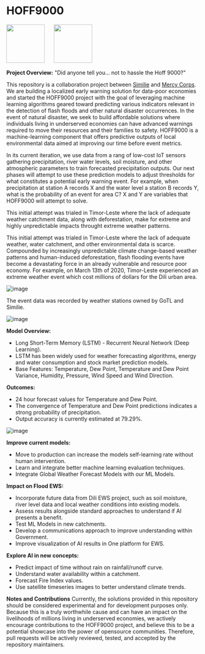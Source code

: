 # HOFF9000

[<img src="https://user-images.githubusercontent.com/29231033/113271826-e3c70780-9315-11eb-8243-8f7f5b35dbed.png" width="100px" />](https://user-images.githubusercontent.com/29231033/113271826-e3c70780-9315-11eb-8243-8f7f5b35dbed.png)
&nbsp;&nbsp;&nbsp;&nbsp;
[<img src="https://user-images.githubusercontent.com/5084787/113365120-3c3aeb00-9390-11eb-8d9f-27cc1fd31122.png" height="100px" />](https://user-images.githubusercontent.com/5084787/113365120-3c3aeb00-9390-11eb-8d9f-27cc1fd31122.png)


**Project Overview:**
"Did anyone tell you... not to hassle the Hoff 9000?"

This repository is a collaboration project between [Similie](https://similie.org) and [Mercy Corps](https://www.mercycorps.org/). We are building a localized early warning solution for data-poor economies and started the HOFF9000 project with the goal of leveraging machine learning algorithms geared toward predicting various indicators relevant in the detection of flash floods and other natural disaster occurrences. In the event of natural disaster, we seek to build affordable solutions where individuals living in underserved economies can have advanced warnings required to move their resources and their families to safety. HOFF9000 is a machine-learning component that offers predictive outputs of local environmental data aimed at improving our time before event metrics.  

In its current iteration, we use data from a rang of low-cost IoT sensors gathering precipitation, river water levels, soil moisture, and other atmospheric parameters to train forecasted precipitation outputs. Our next phases will attempt to use these prediction models to adjust thresholds for what constitutes a potential early warning event. For example, when precipitation at station A records X and the water level a station B records Y, what is the probability of an event for area C? X and Y are variables that HOFF9000 will attempt to solve.
 
This initial attempt was trialed in Timor-Leste where the lack of adequate weather catchment data, along with  deforestation, make for extreme and highly unpredictable impacts throught extreme weather patterns. 

This initial attempt was trialed in Timor-Leste where the lack of adequate weather, water catchment, and other environmental data is scarce. Compounded by increasingly unpredictable climate change-based weather patterns and human-induced deforestation, flash flooding events have become a devastating force in an already vulnerable and resource poor economy. For example, on March 13th of 2020, Timor-Leste experienced an extreme weather event which cost millions of dollars for the Dili urban area.

![image](https://user-images.githubusercontent.com/29231033/113268610-867d8700-9312-11eb-999c-3f0d41a38868.png)

The event  data was recorded by weather stations owned  by GoTL and Similie.

![image](https://user-images.githubusercontent.com/29231033/113271869-f2adba00-9315-11eb-881b-6307b4ba3d9a.png)

**Model Overview:**
- Long Short-Term Memory (LSTM) - Recurrent Neural Network (Deep Learning). 
- LSTM has been widely used for weather forecasting algorithms, energy and water consumption and stock market prediction models. 
- Base Features: Temperature, Dew Point, Temperature and Dew Point Variance,  Humidity, Pressure, Wind Speed and Wind Direction.

**Outcomes:**
- 24 hour forecast values for Temperature and Dew Point. 
- The convergence of Temperature and Dew Point predictions indicates a strong probability of precipitation. 
- Output accuracy is currently estimated at 79.29%. 

![image](https://user-images.githubusercontent.com/29231033/113272586-bcbd0580-9316-11eb-9640-a15372536d04.png)

**Improve current models:**
- Move to production can increase the models self-learning rate without human intervention.
- Learn and integrate better machine learning evaluation techniques. 
- Integrate Global Weather Forecast Models with our ML Models. 

**Impact on Flood EWS:**
- Incorporate future data from Dili EWS project, such as soil moisture, river level data and local weather conditions into existing models.
- Assess results alongside standard approaches to understand if AI presents a benefit.
- Test ML Models in new catchments.
- Develop a communications approach to improve understanding within Government.
- Improve visualization of AI results in One platform for EWS.

**Explore AI in new concepts:**
- Predict impact of time without rain on rainfall/runoff curve.  
- Understand water availability within a catchment.
- Forecast Fire Index values.
- Use satellite timeseries images to better understand climate trends.

**Notes and Contributions**
Currently, the solutions provided in this repository should be considered experimental and for development purposes only. Because this is a truly worthwhile cause and can have an impact on the livelihoods of millions living in underserved economies, we actively encourage contributions to the HOFF9000 project, and believe this to be a potential showcase into the power of opensource communities. Therefore, pull requests will be actively reviewed, tested, and accepted by the repository maintainers. 
